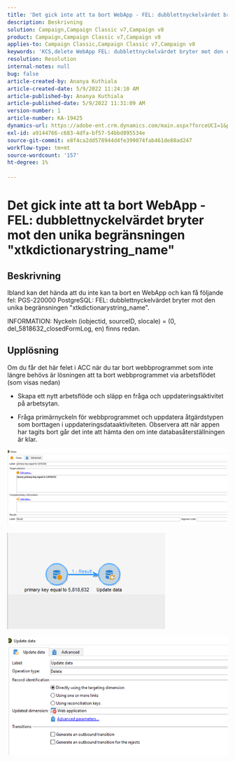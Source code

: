 ```yaml
---
title: 'Det gick inte att ta bort WebApp - FEL: dubblettnyckelvärdet bryter mot den unika begränsningen "xtkdictionarystring_name"'''
description: Beskrivning
solution: Campaign,Campaign Classic v7,Campaign v8
product: Campaign,Campaign Classic v7,Campaign v8
applies-to: Campaign Classic,Campaign Classic v7,Campaign v8
keywords: 'KCS,delete WebApp FEL: dubblettnyckelvärdet bryter mot den unika begränsningen "xtkdictionarystring_name"'
resolution: Resolution
internal-notes: null
bug: false
article-created-by: Ananya Kuthiala
article-created-date: 5/9/2022 11:24:10 AM
article-published-by: Ananya Kuthiala
article-published-date: 5/9/2022 11:31:09 AM
version-number: 1
article-number: KA-19425
dynamics-url: https://adobe-ent.crm.dynamics.com/main.aspx?forceUCI=1&pagetype=entityrecord&etn=knowledgearticle&id=4a2bc686-8acf-ec11-a7b5-0022480a8e40
exl-id: a9144766-c683-4dfa-bf57-54bbd895534e
source-git-commit: e8f4ca2dd578944d4fe399074fab461de88ad247
workflow-type: tm+mt
source-wordcount: '157'
ht-degree: 1%

---
```


# Det gick inte att ta bort WebApp - FEL: dubblettnyckelvärdet bryter mot den unika begränsningen &quot;xtkdictionarystring_name&quot;

## Beskrivning


Ibland kan det hända att du inte kan ta bort en WebApp och kan få följande fel: PGS-220000 PostgreSQL: FEL: dubblettnyckelvärdet bryter mot den unika begränsningen &quot;xtkdictionarystring_name&quot;.

INFORMATION: Nyckeln (iobjectid, sourceID, slocale) = (0, del_5818632_closedFormLog, en) finns redan.


## Upplösning


Om du får det här felet i ACC när du tar bort webbprogrammet som inte längre behövs är lösningen att ta bort webbprogrammet via arbetsflödet (som visas nedan)

- Skapa ett nytt arbetsflöde och släpp en fråga och uppdateringsaktivitet på arbetsytan.

- Fråga primärnyckeln för webbprogrammet och uppdatera åtgärdstypen som borttagen i uppdateringsdataaktiviteten. Observera att när appen har tagits bort går det inte att hämta den om inte databasåterställningen är klar.

![](assets/5cd987f7-8acf-ec11-a7b5-0022480a8e40.png)

![](assets/bf56c710-8bcf-ec11-a7b5-0022480a8e40.png)



![](assets/da9b0818-8bcf-ec11-a7b5-0022480a8e40.png)
